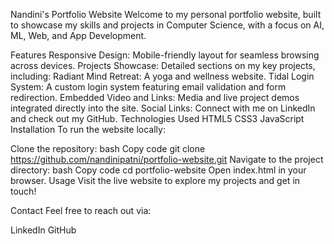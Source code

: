 Nandini's Portfolio Website
Welcome to my personal portfolio website, built to showcase my skills and projects in Computer Science, with a focus on AI, ML, Web, and App Development.

Features
Responsive Design: Mobile-friendly layout for seamless browsing across devices.
Projects Showcase: Detailed sections on my key projects, including:
Radiant Mind Retreat: A yoga and wellness website.
Tidal Login System: A custom login system featuring email validation and form redirection.
Embedded Video and Links: Media and live project demos integrated directly into the site.
Social Links: Connect with me on LinkedIn and check out my GitHub.
Technologies Used
HTML5
CSS3
JavaScript
Installation
To run the website locally:

Clone the repository:
bash
Copy code
git clone https://github.com/nandinipatni/portfolio-website.git
Navigate to the project directory:
bash
Copy code
cd portfolio-website
Open index.html in your browser.
Usage
Visit the live website to explore my projects and get in touch!

Contact
Feel free to reach out via:

LinkedIn
GitHub
